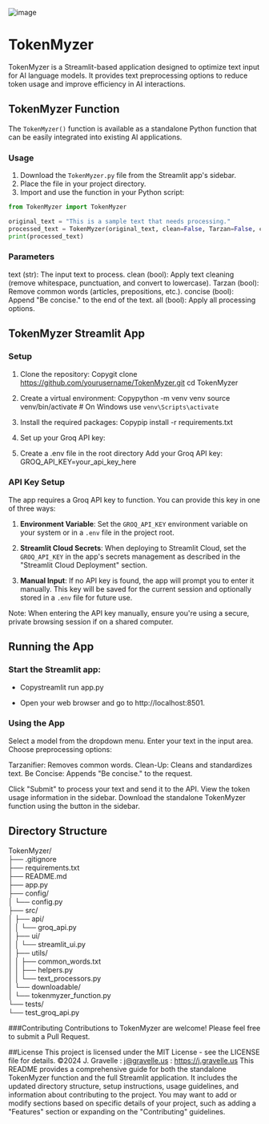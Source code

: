 ![image](https://github.com/jgravelle/TokenMyzer/assets/3400540/fcae661f-4ce7-4ecc-8164-db0488a723a1)


# TokenMyzer

TokenMyzer is a Streamlit-based application designed to optimize text input for AI language models. It provides text preprocessing options to reduce token usage and improve efficiency in AI interactions.


## TokenMyzer Function

The `TokenMyzer()` function is available as a standalone Python function that can be easily integrated into existing AI applications.


### Usage

1. Download the `TokenMyzer.py` file from the Streamlit app's sidebar.
2. Place the file in your project directory.
3. Import and use the function in your Python script:

```python
from TokenMyzer import TokenMyzer

original_text = "This is a sample text that needs processing."
processed_text = TokenMyzer(original_text, clean=False, Tarzan=False, concise=False, all=True)
print(processed_text)
```

### Parameters

text (str): The input text to process.
clean (bool): Apply text cleaning (remove whitespace, punctuation, and convert to lowercase).
Tarzan (bool): Remove common words (articles, prepositions, etc.).
concise (bool): Append "Be concise." to the end of the text.
all (bool): Apply all processing options.

## TokenMyzer Streamlit App
### Setup

1.  Clone the repository:
Copygit clone https://github.com/yourusername/TokenMyzer.git
cd TokenMyzer

2.  Create a virtual environment:
Copypython -m venv venv
source venv/bin/activate  # On Windows use `venv\Scripts\activate`

3.  Install the required packages:
Copypip install -r requirements.txt

4.  Set up your Groq API key:

5.  Create a .env file in the root directory
Add your Groq API key: GROQ_API_KEY=your_api_key_here


### API Key Setup

The app requires a Groq API key to function. You can provide this key in one of three ways:

1. **Environment Variable**: Set the `GROQ_API_KEY` environment variable on your system or in a `.env` file in the project root.

2. **Streamlit Cloud Secrets**: When deploying to Streamlit Cloud, set the `GROQ_API_KEY` in the app's secrets management as described in the "Streamlit Cloud Deployment" section.

3. **Manual Input**: If no API key is found, the app will prompt you to enter it manually. This key will be saved for the current session and optionally stored in a `.env` file for future use.

Note: When entering the API key manually, ensure you're using a secure, private browsing session if on a shared computer.


## Running the App

### Start the Streamlit app:
- Copystreamlit run app.py

- Open your web browser and go to http://localhost:8501.

### Using the App

Select a model from the dropdown menu.
Enter your text in the input area.
Choose preprocessing options:

Tarzanifier: Removes common words.
Clean-Up: Cleans and standardizes text.
Be Concise: Appends "Be concise." to the request.


Click "Submit" to process your text and send it to the API.
View the token usage information in the sidebar.
Download the standalone TokenMyzer function using the button in the sidebar.

## Directory Structure

TokenMyzer/  
├── .gitignore  
├── requirements.txt  
├── README.md  
├── app.py  
├── config/  
│   └── config.py  
├── src/  
│   ├── api/  
│   │   └── groq_api.py  
│   ├── ui/  
│   │   └── streamlit_ui.py  
│   ├── utils/  
│   │   ├── common_words.txt  
│   │   ├── helpers.py  
│   │   └── text_processors.py  
│   └── downloadable/  
│       └── tokenmyzer_function.py  
└── tests/  
└── test_groq_api.py  
  


###Contributing
Contributions to TokenMyzer are welcome! Please feel free to submit a Pull Request.

##License
This project is licensed under the MIT License - see the LICENSE file for details.
©2024 J. Gravelle : j@gravelle.us : https://j.gravelle.us
This README provides a comprehensive guide for both the standalone TokenMyzer function and the full Streamlit application. It includes the updated directory structure, setup instructions, usage guidelines, and information about contributing to the project. You may want to add or modify sections based on specific details of your project, such as adding a "Features" section or expanding on the "Contributing" guidelines.

